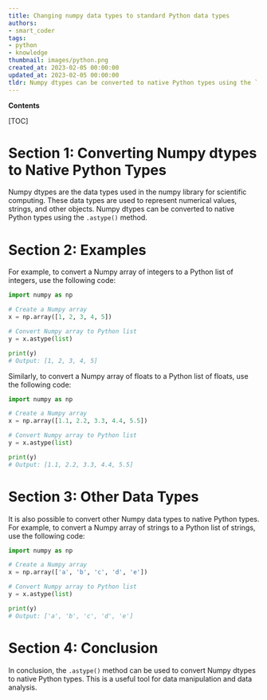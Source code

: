 ```yaml
---
title: Changing numpy data types to standard Python data types
authors:
- smart_coder
tags:
- python
- knowledge
thumbnail: images/python.png
created_at: 2023-02-05 00:00:00
updated_at: 2023-02-05 00:00:00
tldr: Numpy dtypes can be converted to native Python types using the `.item()` method.
---
```


**Contents**

[TOC]

# Section 1: Converting Numpy dtypes to Native Python Types

Numpy dtypes are the data types used in the numpy library for scientific computing. These data types are used to represent numerical values, strings, and other objects. Numpy dtypes can be converted to native Python types using the `.astype()` method.

# Section 2: Examples

For example, to convert a Numpy array of integers to a Python list of integers, use the following code: 

```python
import numpy as np

# Create a Numpy array
x = np.array([1, 2, 3, 4, 5])

# Convert Numpy array to Python list
y = x.astype(list)

print(y)
# Output: [1, 2, 3, 4, 5]
```

Similarly, to convert a Numpy array of floats to a Python list of floats, use the following code:

```python
import numpy as np

# Create a Numpy array
x = np.array([1.1, 2.2, 3.3, 4.4, 5.5])

# Convert Numpy array to Python list
y = x.astype(list)

print(y)
# Output: [1.1, 2.2, 3.3, 4.4, 5.5]
```

# Section 3: Other Data Types

It is also possible to convert other Numpy data types to native Python types. For example, to convert a Numpy array of strings to a Python list of strings, use the following code:

```python
import numpy as np

# Create a Numpy array
x = np.array(['a', 'b', 'c', 'd', 'e'])

# Convert Numpy array to Python list
y = x.astype(list)

print(y)
# Output: ['a', 'b', 'c', 'd', 'e']
```

# Section 4: Conclusion

In conclusion, the `.astype()` method can be used to convert Numpy dtypes to native Python types. This is a useful tool for data manipulation and data analysis.
